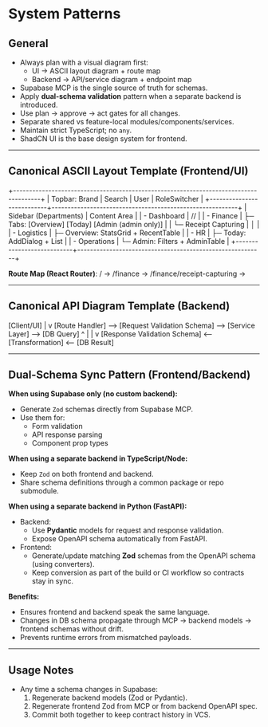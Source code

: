 # System Patterns

## General
- Always plan with a visual diagram first:
  - UI → ASCII layout diagram + route map
  - Backend → API/service diagram + endpoint map
- Supabase MCP is the single source of truth for schemas.
- Apply **dual‑schema validation** pattern when a separate backend is introduced.
- Use plan → approve → act gates for all changes.
- Separate shared vs feature-local modules/components/services.
- Maintain strict TypeScript; no `any`.
- ShadCN UI is the base design system for frontend.

---

## Canonical ASCII Layout Template (Frontend/UI)

+--------------------------------------------------------------------------------------+
| Topbar: Brand | Search | User | RoleSwitcher                                         |
+---------------------------+----------------------------------------------------------+
| Sidebar (Departments)     | Content Area                                             |
| - Dashboard               |  /<department>/<module>                                  |
| - Finance                 |   ├─ Tabs: [Overview] [Today] [Admin (admin only)]       |
|   └─ Receipt Capturing    |   │                                                      |
| - Logistics               |   ├─ Overview: StatsGrid + RecentTable                   |
| - HR                      |   ├─ Today: AddDialog + List                             |
| - Operations              |   └─ Admin: Filters + AdminTable                         |
+---------------------------+----------------------------------------------------------+

**Route Map (React Router)**:
/
  -> <AppShell><Dashboard /></AppShell>
/finance
  -> <AppShell><FinanceLayout /></AppShell>
/finance/receipt-capturing
  -> <FinanceLayout><ReceiptDashboard /></FinanceLayout>

---

## Canonical API Diagram Template (Backend)

[Client/UI] 
   |
   v
[Route Handler]  -->  [Request Validation Schema]  -->  [Service Layer]  -->  [DB Query]
   ^                                                                       |
   |                                                                       v
[Response Validation Schema]  <--  [Transformation]  <--  [DB Result]

---

## Dual‑Schema Sync Pattern (Frontend/Backend)

**When using Supabase only (no custom backend):**
- Generate `Zod` schemas directly from Supabase MCP.
- Use them for:
  - Form validation
  - API response parsing
  - Component prop types

**When using a separate backend in TypeScript/Node:**
- Keep `Zod` on both frontend and backend.
- Share schema definitions through a common package or repo submodule.

**When using a separate backend in Python (FastAPI):**
- Backend:
  - Use **Pydantic** models for request and response validation.
  - Expose OpenAPI schema automatically from FastAPI.
- Frontend:
  - Generate/update matching **Zod** schemas from the OpenAPI schema (using converters).
  - Keep conversion as part of the build or CI workflow so contracts stay in sync.

**Benefits:**
- Ensures frontend and backend speak the same language.
- Changes in DB schema propagate through MCP → backend models → frontend schemas without drift.
- Prevents runtime errors from mismatched payloads.

---

## Usage Notes
- Any time a schema changes in Supabase:
  1. Regenerate backend models (Zod or Pydantic).
  2. Regenerate frontend Zod from MCP or from backend OpenAPI spec.
  3. Commit both together to keep contract history in VCS.